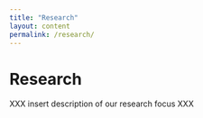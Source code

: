```yaml
---
title: "Research"
layout: content
permalink: /research/
---
```


# Research

XXX insert description of our research focus XXX